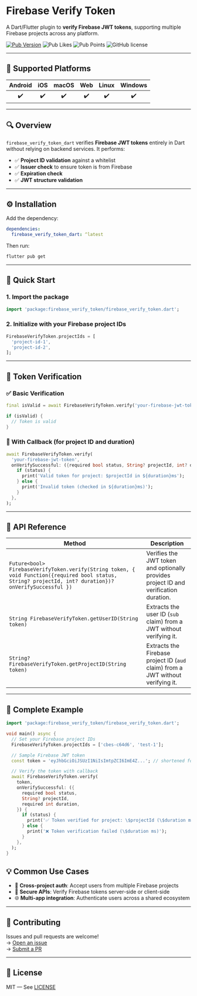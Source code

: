 # Firebase Verify Token

A Dart/Flutter plugin to **verify Firebase JWT tokens**, supporting multiple Firebase projects across any platform.

[![Pub Version](https://img.shields.io/pub/v/firebase_verify_token_dart?style=flat-square&logo=dart)](https://pub.dev/packages/firebase_verify_token_dart)
![Pub Likes](https://img.shields.io/pub/likes/firebase_verify_token_dart)
![Pub Points](https://img.shields.io/pub/points/firebase_verify_token_dart)
![GitHub license](https://img.shields.io/github/license/enzo-desimone/firebase_verify_token_dart?style=flat-square)

---

## 📱 Supported Platforms

| Android | iOS | macOS | Web | Linux | Windows |
|:-------:|:---:|:-----:|:---:|:-----:|:-------:|
|   ✔️    | ✔️   |  ✔️   | ✔️   |  ✔️   |   ✔️    |

---

## 🔍 Overview

`firebase_verify_token_dart` verifies **Firebase JWT tokens** entirely in Dart without relying on backend services. It performs:

- ✅ **Project ID validation** against a whitelist
- ✅ **Issuer check** to ensure token is from Firebase
- ✅ **Expiration check**
- ✅ **JWT structure validation**

---

## ⚙️ Installation

Add the dependency:

```yaml
dependencies:
  firebase_verify_token_dart: ^latest
```

Then run:

```bash
flutter pub get
```

---

## 🚀 Quick Start

### 1. Import the package

```dart
import 'package:firebase_verify_token/firebase_verify_token.dart';
```

### 2. Initialize with your Firebase project IDs

```dart
FirebaseVerifyToken.projectIds = [
  'project-id-1',
  'project-id-2',
];
```

---

## 🔐 Token Verification

### ✅ Basic Verification

```dart
final isValid = await FirebaseVerifyToken.verify('your-firebase-jwt-token');

if (isValid) {
  // Token is valid
}
```

### 🧠 With Callback (for project ID and duration)

```dart
await FirebaseVerifyToken.verify(
  'your-firebase-jwt-token',
  onVerifySuccessful: ({required bool status, String? projectId, int? duration}) {
    if (status) {
      print('Valid token for project: $projectId in ${duration}ms');
    } else {
      print('Invalid token (checked in ${duration}ms)');
    }
  },
);
```

---

## 📘 API Reference

| Method | Description |
|--------|-------------|
| `Future<bool> FirebaseVerifyToken.verify(String token, { void Function({required bool status, String? projectId, int? duration})? onVerifySuccessful })` | Verifies the JWT token and optionally provides project ID and verification duration. |
| `String FirebaseVerifyToken.getUserID(String token)` | Extracts the user ID (`sub` claim) from a JWT without verifying it. |
| `String? FirebaseVerifyToken.getProjectID(String token)` | Extracts the Firebase project ID (`aud` claim) from a JWT without verifying it. |

---


## 🔄 Complete Example

```dart
import 'package:firebase_verify_token/firebase_verify_token.dart';

void main() async {
  // Set your Firebase project IDs
  FirebaseVerifyToken.projectIds = ['cbes-c64d6', 'test-1'];

  // Sample Firebase JWT token
  const token = 'eyJhbGciOiJSUzI1NiIsImtpZCI6ImE4Z...'; // shortened for clarity

  // Verify the token with callback
  await FirebaseVerifyToken.verify(
    token,
    onVerifySuccessful: ({
      required bool status,
      String? projectId,
      required int duration,
    }) {
      if (status) {
        print('✅ Token verified for project: \$projectId (\$duration ms)');
      } else {
        print('❌ Token verification failed (\$duration ms)');
      }
    },
  );
}
```


## 💡 Common Use Cases

- 🔐 **Cross-project auth**: Accept users from multiple Firebase projects
- 🔑 **Secure APIs**: Verify Firebase tokens server-side or client-side
- 🌐 **Multi-app integration**: Authenticate users across a shared ecosystem

---

## 🤝 Contributing

Issues and pull requests are welcome!  
→ [Open an issue](https://github.com/enzo-desimone/firebase_verify_token_dart/issues)  
→ [Submit a PR](https://github.com/enzo-desimone/firebase_verify_token_dart/pulls)

---

## 📃 License

MIT — See [LICENSE](https://github.com/enzo-desimone/firebase_verify_token_dart/blob/master/LICENSE)